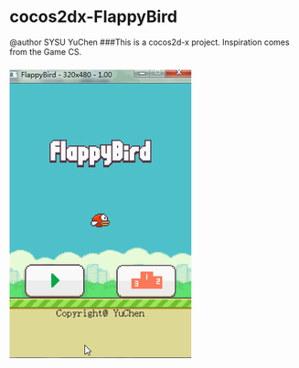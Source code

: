 cocos2dx-FlappyBird
===================
@author SYSU YuChen
###This is a cocos2d-x project.
    Inspiration comes from the Game CS.
###
    
![github screen1](/images/bird.gif)
